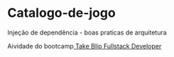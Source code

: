 # Catalogo-de-jogo
Injeção de dependência - boas praticas de arquitetura

Aividade do bootcamp<a href="https://web.digitalinnovation.one/track/take-blip-fullstack-developer?tab=path" > Take Blip Fullstack Developer</a>

